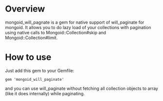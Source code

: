 Overview
========

mongoid_will_pagnate is a gem for native support of will_paginate for mongoid.
It allows you to do lazy load of your collections with pagination using native calls to Mongoid::Collection#skip and Mongoid::Collection#limit.

How to use
==========

Just add this gem to your Gemfile:

    gem 'mongoid_will_paginate'

and you can use will_paginate without fetching all collection objects to array (like it does internally) while paginating.